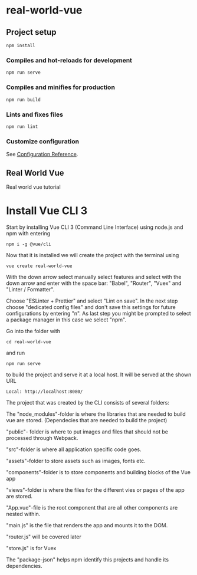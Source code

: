 # real-world-vue

## Project setup
```
npm install
```

### Compiles and hot-reloads for development
```
npm run serve
```

### Compiles and minifies for production
```
npm run build
```

### Lints and fixes files
```
npm run lint
```

### Customize configuration
See [Configuration Reference](https://cli.vuejs.org/config/).


## Real World Vue
Real world vue tutorial


# Install Vue CLI 3

Start by installing Vue CLI 3 (Command Line Interface) using node.js and npm with entering
```
npm i -g @vue/cli
```

Now that it is installed we will create the project with the terminal using
```
vue create real-world-vue
```

With the down arrow select manually select features and select with the down arrow and enter with the space bar: "Babel", "Router", "Vuex" and "Linter / Formatter".

Choose "ESLinter + Prettier" and select "Lint on save". In the next step choose "dedicated config files" and don't save this settings for future configurations by entering "n". As last step you might be prompted to select a package manager in this case we select "npm".

Go into the folder with
```
cd real-world-vue
```

and run
```
npm run serve
```
to build the project and serve it at a local host. It will be served at the shown URL
```
Local: http://localhost:8080/
```

The project that was created by the CLI consists of several folders:

The "node_modules"-folder is where the libraries that are needed to build vue are stored. (Dependecies that are needed to build the project)

"public"- folder is where to put images and files that should not be processed through Webpack.

"src"-folder is where all application specific code goes.

"assets"-folder to store assets such as images, fonts etc.

"components"-folder is to store components and building blocks of the Vue app

"views"-folder is where the files for the different vies or pages of the app are stored.

"App.vue"-file is the root component that are all other components are nested within.

"main.js" is the file that renders the app and mounts it to the DOM.

"router.js" will be covered later

"store.js" is for Vuex

The "package-json" helps npm identify this projects and handle its dependencies.